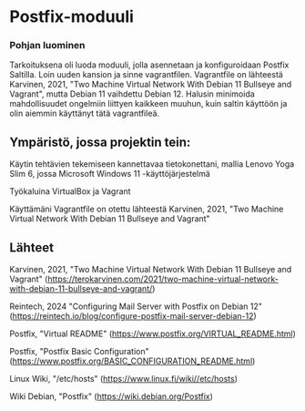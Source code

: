 # Postfix-moduuli

### Pohjan luominen
Tarkoituksena oli luoda moduuli, jolla asennetaan ja konfiguroidaan Postfix Saltilla. Loin uuden kansion ja sinne vagrantfilen. Vagrantfile on lähteestä Karvinen, 2021, "Two Machine Virtual Network With Debian 11 Bullseye and Vagrant", mutta Debian 11 vaihdettu Debian 12. Halusin minimoida mahdollisuudet ongelmiin liittyen kaikkeen muuhun, kuin saltin käyttöön ja olin aiemmin käyttänyt tätä vagrantfileä.











## Ympäristö, jossa projektin tein:

Käytin tehtävien tekemiseen kannettavaa tietokonettani, mallia Lenovo Yoga Slim 6, jossa Microsoft Windows 11 -käyttöjärjestelmä

Työkaluina VirtualBox ja Vagrant

Käyttämäni Vagrantfile on otettu lähteestä Karvinen, 2021, "Two Machine Virtual Network With Debian 11 Bullseye and Vagrant"


## Lähteet

Karvinen, 2021, "Two Machine Virtual Network With Debian 11 Bullseye and Vagrant" (https://terokarvinen.com/2021/two-machine-virtual-network-with-debian-11-bullseye-and-vagrant/)

Reintech, 2024 "Configuring Mail Server with Postfix on Debian 12" (https://reintech.io/blog/configure-postfix-mail-server-debian-12)

Postfix, "Virtual README" (https://www.postfix.org/VIRTUAL_README.html)

Postfix, "Postfix Basic Configuration" (https://www.postfix.org/BASIC_CONFIGURATION_README.html)

Linux Wiki, "/etc/hosts" (https://www.linux.fi/wiki//etc/hosts)

Wiki Debian, "Postfix" (https://wiki.debian.org/Postfix)
